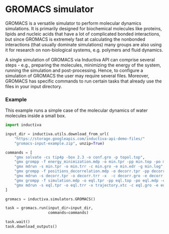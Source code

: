 # GROMACS simulator

GROMACS is a versatile simulator to perform molecular dynamics simulations. It 
is primarily designed for biochemical molecules like proteins, lipids and nucleic 
acids that have a lot of complicated bonded interactions, but since GROMACS is 
extremely fast at calculating the nonbonded interactions (that usually dominate 
simulations) many groups are also using it for research on non-biological systems, 
e.g. polymers and fluid dynamics.

A single simulation of GROMACS via Inductiva API can comprise several steps - e.g., 
preparing the molecules, minimizing the energy of the system, running the simulation 
and post-processing. Hence, to configure a simulation of GROMACS the user may require 
several files. Moreover, GROMACS has specific commands to run certain tasks that 
already use the files in your input directory. 

### Example

This example runs a simple case of the molecular dynamics of water molecules inside 
a small box.

```python
import inductiva

input_dir = inductiva.utils.download_from_url(
    "https://storage.googleapis.com/inductiva-api-demo-files/"
    "gromacs-input-example.zip", unzip=True)

commands = [
    "gmx solvate -cs tip4p -box 2.3 -o conf.gro -p topol.top",
    "gmx grompp -f energy_minimization.mdp -o min.tpr -pp min.top -po min.mdp -c conf.gro -p topol.top",
    "gmx mdrun -s min.tpr -o min.trr -c min.gro -e min.edr -g min.log",
    "gmx grompp -f positions_decorrelation.mdp -o decorr.tpr -pp decorr.top -po decorr.mdp -c min.gro",
    "gmx mdrun -s decorr.tpr -o decorr.trr -x  -c decorr.gro -e decorr.edr -g decorr.log",
    "gmx grompp -f simulation.mdp -o eql.tpr -pp eql.top -po eql.mdp -c decorr.gro",
    "gmx mdrun -s eql.tpr -o eql.trr -x trajectory.xtc -c eql.gro -e eql.edr -g eql.log",
]

gromacs = inductiva.simulators.GROMACS()

task = gromacs.run(input_dir=input_dir,
                   commands=commands)

task.wait()
task.download_outputs()
```